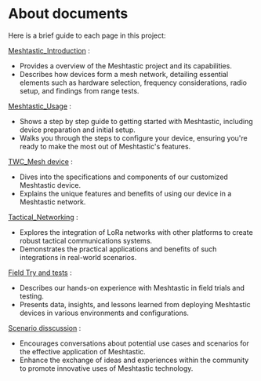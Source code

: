 # About documents

Here is a brief guide to each page in this project:  

[Meshtastic_Introduction](https://github.com/IISNRL/TWC_Mesh/blob/main/documents/Meshtastic_Introduction.md)  :  
* Provides a overview of the Meshtastic project and its capabilities.
* Describes how devices form a mesh network, detailing essential elements such as hardware selection, frequency considerations, radio setup, and findings from range tests.  

[Meshtastic_Usage](https://github.com/IISNRL/TWC_Mesh/blob/main/documents/Meshtastic_Usage.md) :  
* Shows a step by step guide to getting started with Meshtastic, including device preparation and initial setup.  
* Walks you through the steps to configure your device, ensuring you're ready to make the most out of Meshtastic's features.  

[TWC_Mesh device](https://github.com/IISNRL/TWC_Mesh/blob/main/documents/TWC_Mesh_device.md) :  
* Dives into the specifications and components of our customized Meshtastic device.  
* Explains the unique features and benefits of using our device in a Meshtastic network.      

[Tactical_Networking](https://github.com/IISNRL/TWC_Mesh/blob/main/documents/Tactical_Networking.md) :    
* Explores the integration of LoRa networks with other platforms to create robust tactical communications systems.  
* Demonstrates the practical applications and benefits of such integrations in real-world scenarios.  

[Field Try and tests](https://github.com/IISNRL/TWC_Mesh/blob/main/documents/Field_Try_and_tests.md) :   
* Describes our hands-on experience with Meshtastic in field trials and testing.
* Presents data, insights, and lessons learned from deploying Meshtastic devices in various environments and configurations.

[Scenario disscussion](https://github.com/IISNRL/TWC_Mesh/blob/main/documents/Scenario_disscussion.md) :  
* Encourages conversations about potential use cases and scenarios for the effective application of Meshtastic.
* Enhance the exchange of ideas and experiences within the community to promote innovative uses of Meshtastic technology.
